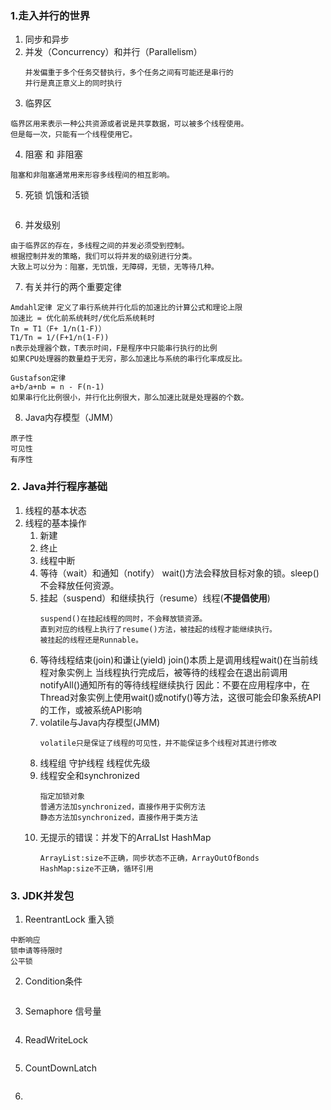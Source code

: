 ### 1.走入并行的世界
1. 同步和异步
2. 并发（Concurrency）和并行（Parallelism）
    ```
    并发偏重于多个任务交替执行，多个任务之间有可能还是串行的
    并行是真正意义上的同时执行
    ```
3. 临界区
 ```
临界区用来表示一种公共资源或者说是共享数据，可以被多个线程使用。
但是每一次，只能有一个线程使用它。
```
4. 阻塞 和 非阻塞
```
阻塞和非阻塞通常用来形容多线程间的相互影响。
```
5. 死锁 饥饿和活锁
```

```
6. 并发级别
```
由于临界区的存在，多线程之间的并发必须受到控制。
根据控制并发的策略，我们可以将并发的级别进行分类。
大致上可以分为：阻塞，无饥饿，无障碍，无锁，无等待几种。

```
7. 有关并行的两个重要定律
```
Amdahl定律 定义了串行系统并行化后的加速比的计算公式和理论上限
加速比 = 优化前系统耗时/优化后系统耗时
Tn = T1（F+ 1/n(1-F)）
T1/Tn = 1/(F+1/n(1-F))
n表示处理器个数，T表示时间，F是程序中只能串行执行的比例
如果CPU处理器的数量趋于无穷，那么加速比与系统的串行化率成反比。

Gustafson定律
a+b/a+nb = n - F(n-1)
如果串行化比例很小，并行化比例很大，那么加速比就是处理器的个数。

```
8. Java内存模型（JMM）
```
原子性
可见性
有序性
```

### 2. Java并行程序基础
1. 线程的基本状态
2. 线程的基本操作 
    1. 新建
    2. 终止
    3. 线程中断
    4. 等待（wait）和通知（notify）
        wait()方法会释放目标对象的锁。sleep()不会释放任何资源。
    5. 挂起（suspend）和继续执行（resume）线程(**不提倡使用**)
        ```
        suspend()在挂起线程的同时，不会释放锁资源。
        直到对应的线程上执行了resume()方法，被挂起的线程才能继续执行。
        被挂起的线程还是Runnable。
        ```
    6. 等待线程结束(join)和谦让(yield)
        join()本质上是调用线程wait()在当前线程对象实例上
        当线程执行完成后，被等待的线程会在退出前调用notifyAll()通知所有的等待线程继续执行
        因此：不要在应用程序中，在Thread对象实例上使用wait()或notify()等方法，这很可能会印象系统API的工作，或被系统API影响
    7. volatile与Java内存模型(JMM)
        ```
        volatile只是保证了线程的可见性，并不能保证多个线程对其进行修改
        ```
    8. 线程组 守护线程 线程优先级
    9. 线程安全和synchronized
        ```
        指定加锁对象
        普通方法加synchronized，直接作用于实例方法
        静态方法加synchronized，直接作用于类方法
        ```
    10. 无提示的错误：并发下的ArraLIst HashMap
        ```
        ArrayList:size不正确，同步状态不正确，ArrayOutOfBonds
        HashMap:size不正确，循环引用
        ```


### 3. JDK并发包
1. ReentrantLock 重入锁
```
中断响应
锁申请等待限时
公平锁
```
2. Condition条件
```
```
3. Semaphore 信号量
```
```
4. ReadWriteLock
```
```
5. CountDownLatch
```
```
6. 